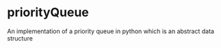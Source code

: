 # priorityQueue
An implementation of a priority queue in python which is an abstract data structure
